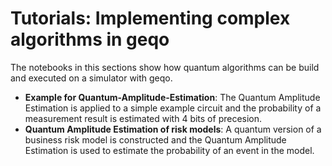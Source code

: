 # Tutorials: Implementing complex algorithms in geqo

The notebooks in this sections show how quantum algorithms can be build and executed on a simulator with geqo.

- **Example for Quantum-Amplitude-Estimation**: The Quantum Amplitude Estimation is applied to a simple example circuit and the probability of a measurement result is estimated with 4 bits of precesion.
- **Quantum Amplitude Estimation of risk models**: A quantum version of a business risk model is constructed and the Quantum Amplitude Estimation is used to estimate the probability of an event in the model.

